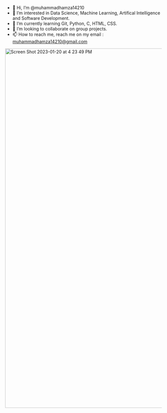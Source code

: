 - 👋 Hi, I’m @muhammadhamza14210
- 👀 I’m interested in Data Science, Machine Learning, Artifical Intelligence and Software Development.
- 🌱 I’m currently learning Git, Python, C, HTML, CSS.
- 💞️ I’m looking to collaborate on group projects.
- 📫 How to reach me, reach me on my email : muhammadhamza14210@gmail.com

<!---
muhammadhamza14210/muhammadhamza14210 is a ✨ special ✨ repository because its `README.md` (this file) appears on your GitHub profile.
You can click the Preview link to take a look at your changes.
--->
<img width="1157" alt="Screen Shot 2023-01-20 at 4 23 49 PM" src="https://user-images.githubusercontent.com/63776709/213822531-e4c16b9a-c7c6-4de4-a0ed-3cd2f3518b18.png">
